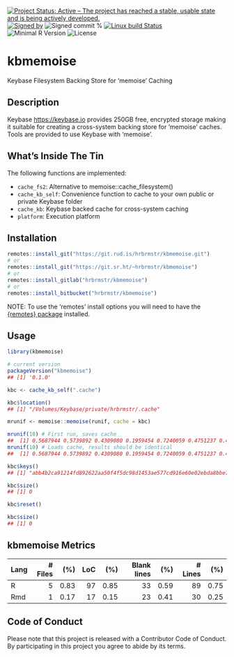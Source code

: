 
[![Project Status: Active – The project has reached a stable, usable
state and is being actively
developed.](https://www.repostatus.org/badges/latest/active.svg)](https://www.repostatus.org/#active)
[![Signed
by](https://img.shields.io/badge/Keybase-Verified-brightgreen.svg)](https://keybase.io/hrbrmstr)
![Signed commit
%](https://img.shields.io/badge/Signed_Commits-100%25-lightgrey.svg)
[![Linux build
Status](https://travis-ci.org/hrbrmstr/kbmemoise.svg?branch=master)](https://travis-ci.org/hrbrmstr/kbmemoise)  
![Minimal R
Version](https://img.shields.io/badge/R%3E%3D-3.5.0-blue.svg)
![License](https://img.shields.io/badge/License-MIT-blue.svg)

# kbmemoise

Keybase Filesystem Backing Store for ‘memoise’ Caching

## Description

Keybase <https://keybase.io> provides 250GB free, encrypted storage
making it suitable for creating a cross-system backing store for
‘memoise’ caches. Tools are provided to use Keybase with ‘memoise’.

## What’s Inside The Tin

The following functions are implemented:

  - `cache_fs2`: Alternative to memoise::cache\_filesystem()
  - `cache_kb_self`: Convenience function to cache to your own public or
    private Keybase folder
  - `cache_kb`: Keybase backed cache for cross-system caching
  - `platform`: Execution platform

## Installation

``` r
remotes::install_git("https://git.rud.is/hrbrmstr/kbmemoise.git")
# or
remotes::install_git("https://git.sr.ht/~hrbrmstr/kbmemoise")
# or
remotes::install_gitlab("hrbrmstr/kbmemoise")
# or
remotes::install_bitbucket("hrbrmstr/kbmemoise")
```

NOTE: To use the ‘remotes’ install options you will need to have the
[{remotes} package](https://github.com/r-lib/remotes) installed.

## Usage

``` r
library(kbmemoise)

# current version
packageVersion("kbmemoise")
## [1] '0.1.0'
```

``` r
kbc <- cache_kb_self(".cache")

kbc$location()
## [1] "/Volumes/Keybase/private/hrbrmstr/.cache"

mrunif <- memoise::memoise(runif, cache = kbc)

mrunif(10) # First run, saves cache
##  [1] 0.5687944 0.5739892 0.4309080 0.1959454 0.7240059 0.4751237 0.4049415 0.6617540 0.7025730 0.9428181
mrunif(10) # Loads cache, results should be identical
##  [1] 0.5687944 0.5739892 0.4309080 0.1959454 0.7240059 0.4751237 0.4049415 0.6617540 0.7025730 0.9428181

kbc$keys()
## [1] "abb4b2ca91214fd892622aa50f4f5dc98d1453ae577cd916e60e02ebda8bbe7d75ff93d1fdd81967edced64de89833361e7f150cfae4898acb70b1aac932e791"

kbc$size()
## [1] 0

kbc$reset()

kbc$size()
## [1] 0
```

## kbmemoise Metrics

| Lang | \# Files |  (%) | LoC |  (%) | Blank lines |  (%) | \# Lines |  (%) |
| :--- | -------: | ---: | --: | ---: | ----------: | ---: | -------: | ---: |
| R    |        5 | 0.83 |  97 | 0.85 |          33 | 0.59 |       89 | 0.75 |
| Rmd  |        1 | 0.17 |  17 | 0.15 |          23 | 0.41 |       30 | 0.25 |

## Code of Conduct

Please note that this project is released with a Contributor Code of
Conduct. By participating in this project you agree to abide by its
terms.
